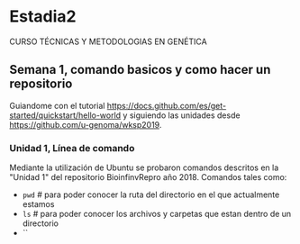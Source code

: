 # Estadia2
CURSO TÉCNICAS  Y METODOLOGIAS EN GENÉTICA


## Semana 1, comando basicos y como hacer un repositorio
Guiandome con el tutorial https://docs.github.com/es/get-started/quickstart/hello-world y siguiendo las unidades desde https://github.com/u-genoma/wksp2019.


### Unidad 1, Línea de comando
Mediante la utilización de Ubuntu se probaron comandos descritos en la "Unidad 1" del repositorio BioinfinvRepro año 2018. Comandos tales como:
- `pwd`   # para poder conocer la ruta del directorio en el que actualmente estamos
- `ls`    # para poder conocer los archivos y carpetas que estan dentro de un directorio
- `` 

